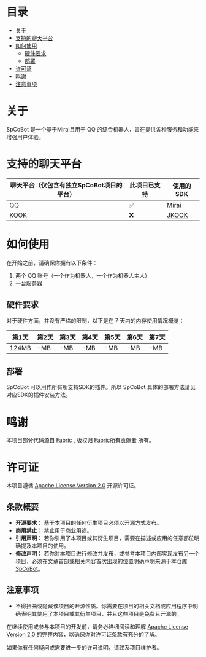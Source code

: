 # 目录

- [关于](#关于)
- [支持的聊天平台](#支持的聊天平台)
- [如何使用](#如何使用)
    - [硬件要求](#硬件要求)
    - [部署](#部署)
- [许可证](#许可证)
- [鸣谢](#鸣谢)
- [注意事项](#注意事项)

# 关于

SpCoBot 是一个基于Mirai且用于 QQ 的综合机器人，旨在提供各种服务和功能来增强用户体验。

# 支持的聊天平台

| 聊天平台（仅包含有独立SpCoBot项目的平台） | 此项目已支持 | 使用的SDK                                         |
|--------------------------|--------|------------------------------------------------|
| QQ                       | ✅      | [Mirai](https://github.com/mamoe/mirai)        |
| KOOK                     | ❌      | [JKOOK](https://github.com/SNWCreations/JKook) |

# 如何使用

在开始之前，请确保你拥有以下条件：

1. 两个 QQ 账号（一个作为机器人，一个作为机器人主人）
2. 一台服务器

## 硬件要求

对于硬件方面，并没有严格的限制，以下是在 7 天内的内存使用情况概览：

| 第1天   | 第2天 | 第3天 | 第4天 | 第5天 | 第6天 | 第7天 |
|-------|-----|-----|-----|-----|-----|-----|
| 124MB | -MB | -MB | -MB | -MB | -MB | -MB |

## 部署

SpCoBot 可以用作所有所支持SDK的插件。所以 SpCoBot 具体的部署方法请见对应SDK的插件安装方法。

# 鸣谢

本项目部分代码源自 [Fabric](https://github.com/FabricMC/fabric) , 版权归 [Fabric所有贡献者](https://github.com/FabricMC/fabric/graphs/contributors) 所有。

# 许可证

本项目遵循 [Apache License Version 2.0](https://www.apache.org/licenses/LICENSE-2.0) 开源许可证。

## 条款概要

- **开源要求：** 基于本项目的任何衍生项目必须以开源方式发布。
- **商用禁止：** 禁止用于商业用途。
- **引用声明：** 若你引用了本项目或其衍生项目，需要在描述或应用的任意部位明确提及本项目的使用。
- **修改声明：** 若你对本项目进行修改并发布，或参考本项目内部实现发布另一个项目，必须在文章首部或相关内容首次出现的位置明确声明来源于本仓库 [SpCoBot](https://github.com/SpCoGov/SpCoBot)。

## 注意事项

- 不得扭曲或隐藏该项目的开源性质。你需要在项目的相关文档或应用程序中明确表明其使用了本项目或其衍生项目，并且这些项目是免费且开源的。

在继续使用或参与本项目的开发前，请务必详细阅读和理解 [Apache License Version 2.0](https://www.apache.org/licenses/LICENSE-2.0) 的完整内容，以确保你对许可证条款有充分的了解。

如果你有任何疑问或需要进一步的许可说明，请联系项目维护者。